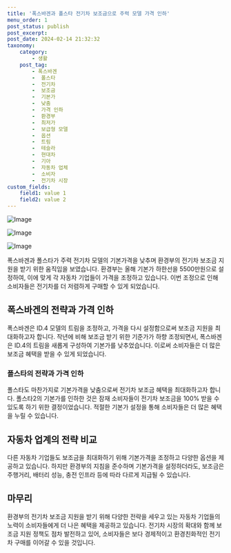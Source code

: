 ```yaml
---
title: '폭스바겐과 폴스타 전기차 보조금으로 주력 모델 가격 인하'
menu_order: 1
post_status: publish
post_excerpt: 
post_date: 2024-02-14 21:32:32
taxonomy:
    category:
        - 생활
    post_tag:
        - 폭스바겐
        -  폴스타
        -  전기차
        -  보조금
        -  기본가
        -  낮춤
        -  가격 인하
        -  환경부
        -  최저가
        -  보급형 모델
        -  옵션
        -  트림
        -  테슬라
        -  현대차
        -  기아
        -  자동차 업체
        -  소비자
        -  전기차 시장
custom_fields:
    field1: value 1
    field2: value 2
---
```


![Image](https://imgnews.pstatic.net/image/366/2024/02/14/0000970130_001_20240214060137778.jpg?type=w647)

![Image](https://imgnews.pstatic.net/image/366/2024/02/14/0000970130_002_20240214060137811.jpg?type=w647)

![Image](https://imgnews.pstatic.net/image/366/2024/02/14/0000970130_003_20240214060137849.jpg?type=w647)

폭스바겐과 폴스타가 주력 전기차 모델의 기본가격을 낮추며 환경부의 전기차 보조금 지원을 받기 위한 움직임을 보였습니다. 환경부는 올해 기본가 하한선을 5500만원으로 설정하여, 이에 맞게 각 자동차 기업들이 가격을 조정하고 있습니다. 이번 조정으로 인해 소비자들은 전기차를 더 저렴하게 구매할 수 있게 되었습니다.
## 폭스바겐의 전략과 가격 인하
폭스바겐은 ID.4 모델의 트림을 조정하고, 가격을 다시 설정함으로써 보조금 지원을 최대화하고자 합니다. 작년에 비해 보조금 받기 위한 기준가가 하향 조정되면서, 폭스바겐은 ID.4의 트림을 새롭게 구성하여 기본가를 낮추었습니다. 이로써 소비자들은 더 많은 보조금 혜택을 받을 수 있게 되었습니다.
### 폴스타의 전략과 가격 인하
폴스타도 마찬가지로 기본가격을 낮춤으로써 전기차 보조금 혜택을 최대화하고자 합니다. 폴스타2의 기본가를 인하한 것은 잠재 소비자들이 전기차 보조금을 100% 받을 수 있도록 하기 위한 결정이었습니다. 적절한 기본가 설정을 통해 소비자들은 더 많은 혜택을 누릴 수 있습니다.
## 자동차 업계의 전략 비교
다른 자동차 기업들도 보조금을 최대화하기 위해 기본가격을 조정하고 다양한 옵션을 제공하고 있습니다. 하지만 환경부의 지침을 준수하며 기본가격을 설정하더라도, 보조금은 주행거리, 배터리 성능, 충전 인프라 등에 따라 다르게 지급될 수 있습니다.
## 마무리
환경부의 전기차 보조금 지원을 받기 위해 다양한 전략을 세우고 있는 자동차 기업들의 노력이 소비자들에게 더 나은 혜택을 제공하고 있습니다. 전기차 시장의 확대와 함께 보조금 지원 정책도 점차 발전하고 있어, 소비자들은 보다 경제적이고 환경친화적인 전기차 구매를 이어갈 수 있을 것입니다.
